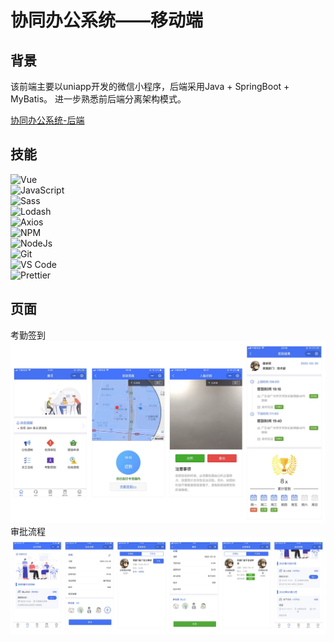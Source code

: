 # 协同办公系统——移动端

## 背景
该前端主要以uniapp开发的微信小程序，后端采用Java + SpringBoot + MyBatis。
进一步熟悉前后端分离架构模式。

[协同办公系统-后端](https://github.com/bowerchen/xinlian-OA-service)

## 技能
<p>
<img alt="Vue" src="https://img.shields.io/badge/Vue-2.6+-4fc08d?style=flat&logo=Vue.js" />
<br />
<img alt="JavaScript" src="https://img.shields.io/badge/JavaScript-ES5+-%23FFCE5A?style=flat&logo=javascript" />
<br />
<img alt="Sass" src="https://img.shields.io/badge/Sass-1.50+-%23CC6699?style=flat&logo=sass" />
<br />
<img alt="Lodash" src="https://img.shields.io/badge/Lodash-4.17+-3492ff?style=flat&logo=lodash" />
<br />
<img alt="Axios" src="https://img.shields.io/badge/Axios-1.1.+-671ddf?style=flat&logo=Axios" />
<br />
<img alt="NPM" src="https://img.shields.io/badge/NPM-6.8.+-CB3837?style=flat&logo=npm" />
<br />
<img alt="NodeJs" src="https://img.shields.io/badge/NodeJs-14.8.+-43853d?style=flat&logo=node.js" />
<br />
<img alt="Git" src="https://img.shields.io/badge/Git-1.12.+-%23F05032?style=flat&logo=git" />
<br />
<img alt="VS Code" src="https://img.shields.io/badge/VSCode-1.70+-%23007ACC?style=flat&logo=visual-studio-code&logoColor=%23007ACC" />
<br />
<img alt="Prettier" src="https://img.shields.io/badge/Prettier-1.+-F7B93E?style=flat&logo=Prettier" />
</p>


## 页面
考勤签到
![考勤签到](./screenshots/view1.jpg)
审批流程
![会议审批](./screenshots/view2.jpg)




